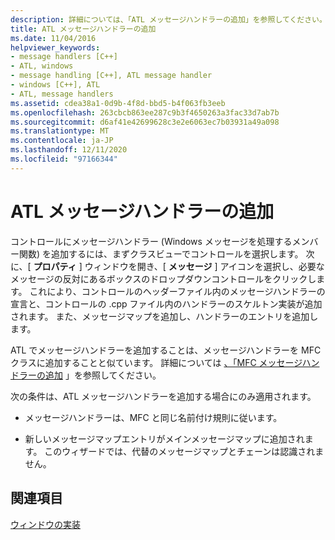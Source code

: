 ```yaml
---
description: 詳細については、「ATL メッセージハンドラーの追加」を参照してください。
title: ATL メッセージハンドラーの追加
ms.date: 11/04/2016
helpviewer_keywords:
- message handlers [C++]
- ATL, windows
- message handling [C++], ATL message handler
- windows [C++], ATL
- ATL, message handlers
ms.assetid: cdea38a1-0d9b-4f8d-bbd5-b4f063fb3eeb
ms.openlocfilehash: 263cbcb863ee287c9b3f4650263a3fac33d7ab7b
ms.sourcegitcommit: d6af41e42699628c3e2e6063ec7b03931a49a098
ms.translationtype: MT
ms.contentlocale: ja-JP
ms.lasthandoff: 12/11/2020
ms.locfileid: "97166344"
---
```

# <a name="adding-an-atl-message-handler"></a>ATL メッセージハンドラーの追加

コントロールにメッセージハンドラー (Windows メッセージを処理するメンバー関数) を追加するには、まずクラスビューでコントロールを選択します。 次に、[ **プロパティ** ] ウィンドウを開き、[ **メッセージ** ] アイコンを選択し、必要なメッセージの反対にあるボックスのドロップダウンコントロールをクリックします。 これにより、コントロールのヘッダーファイル内のメッセージハンドラーの宣言と、コントロールの .cpp ファイル内のハンドラーのスケルトン実装が追加されます。 また、メッセージマップを追加し、ハンドラーのエントリを追加します。

ATL でメッセージハンドラーを追加することは、メッセージハンドラーを MFC クラスに追加することと似ています。 詳細については [、「MFC メッセージハンドラーの追加](../mfc/reference/adding-an-mfc-message-handler.md) 」を参照してください。

次の条件は、ATL メッセージハンドラーを追加する場合にのみ適用されます。

- メッセージハンドラーは、MFC と同じ名前付け規則に従います。

- 新しいメッセージマップエントリがメインメッセージマップに追加されます。 このウィザードでは、代替のメッセージマップとチェーンは認識されません。

## <a name="see-also"></a>関連項目

[ウィンドウの実装](../atl/implementing-a-window.md)
